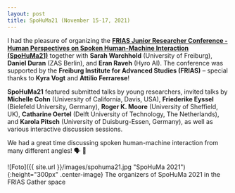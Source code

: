 ```yaml
---
layout: post
title: SpoHuMa21 (November 15-17, 2021)
---
```


I had the pleasure of organizing the <strong><a href="https://www.frias.uni-freiburg.de/de/veranstaltungen/nachwuchskonferenzen/SpoHuMa21" target="_blank" rel="noopener">FRIAS Junior Researcher Conference - Human Perspectives on Spoken Human-Machine Interaction (SpoHuMa21)</a></strong> 
together with <strong>Sarah Warchhold</strong> (University of Freiburg), <strong>Daniel Duran</strong> (ZAS Berlin), and <strong>Eran Raveh</strong> (Hyro AI). 
The conference was supported by the <strong>Freiburg Institute for Advanced Studies (FRIAS)</strong> – special thanks to <strong>Kyra Vogt</strong> and <strong>Attilio Ferrarese</strong>!

<strong>SpoHuMa21</strong> featured submitted talks by young researchers, invited talks by <strong>Michelle Cohn</strong> (University of California, Davis, USA), <strong>Friederike Eyssel</strong> (Bielefeld University, Germany), <strong>Roger K. Moore</strong> (University of Sheffield, UK), <strong>Catharine Oertel</strong> (Delft University of Technology, The Netherlands), and <strong>Karola Pitsch</strong> (University of Duisburg-Essen, Germany), as well as various interactive discussion sessions.

We had a great time discussing spoken human-machine interaction from many different angles! &#128483; &#129302; &#65039;

![Foto]({{ site.url }}/images/spohuma21.jpg "SpoHuMa 2021"){:height="300px" .center-image}
The organizers of SpoHuMa 2021 in the FRIAS Gather space
